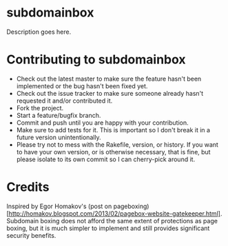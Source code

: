 subdomainbox
============

Description goes here.

Contributing to subdomainbox
============================

* Check out the latest master to make sure the feature hasn't been implemented or the bug hasn't been fixed yet.
* Check out the issue tracker to make sure someone already hasn't requested it and/or contributed it.
* Fork the project.
* Start a feature/bugfix branch.
* Commit and push until you are happy with your contribution.
* Make sure to add tests for it. This is important so I don't break it in a future version unintentionally.
* Please try not to mess with the Rakefile, version, or history. If you want to have your own version, or is otherwise necessary, that is fine, but please isolate to its own commit so I can cherry-pick around it.

Credits
=======

Inspired by Egor Homakov's (post on pageboxing)[http://homakov.blogspot.com/2013/02/pagebox-website-gatekeeper.html]. Subdomain boxing does not afford the same extent of protections as page boxing, but it is much simpler to implement and still provides significant security benefits.